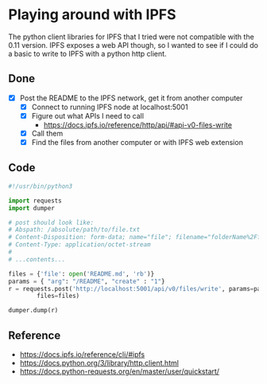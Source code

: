 # Playing around with IPFS 

The python client libraries for IPFS that I tried were not compatible with the
0.11 version. IPFS exposes a web API though, so I wanted to see if I could do a
basic to write to IPFS with a python http client.

## Done

* [X] Post the README to the IPFS network, get it from another computer
    * [X] Connect to running IPFS node at localhost:5001
    * [X] Figure out what APIs I need to call
        - https://docs.ipfs.io/reference/http/api/#api-v0-files-write
    * [X] Call them
    * [X] Find the files from another computer or with IPFS web extension

## Code

```python
#!/usr/bin/python3

import requests
import dumper

# post should look like:
# Abspath: /absolute/path/to/file.txt
# Content-Disposition: form-data; name="file"; filename="folderName%2Ffile.txt"
# Content-Type: application/octet-stream
# 
# ...contents...

files = {'file': open('README.md', 'rb')}
params = { "arg": "/README", "create" : "1"}
r = requests.post('http://localhost:5001/api/v0/files/write', params=params,
        files=files)

dumper.dump(r)
```

## Reference

* https://docs.ipfs.io/reference/cli/#ipfs
* https://docs.python.org/3/library/http.client.html
* https://docs.python-requests.org/en/master/user/quickstart/
